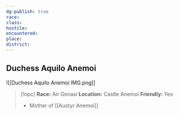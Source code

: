 ```yaml
---
dg-publish: true
race:
class:
hostile:
encountered:
place:
district:
---
```


## Duchess Aquilo Anemoi
![[Duchess Aquilo Anemoi IMG.png]]

>[!npc]
>**Race:** Air Genasi
>**Location:** Castle Anemoi
>**Friendly:** Yes
>
> - Mother of [[Austyr Anemoi]]
